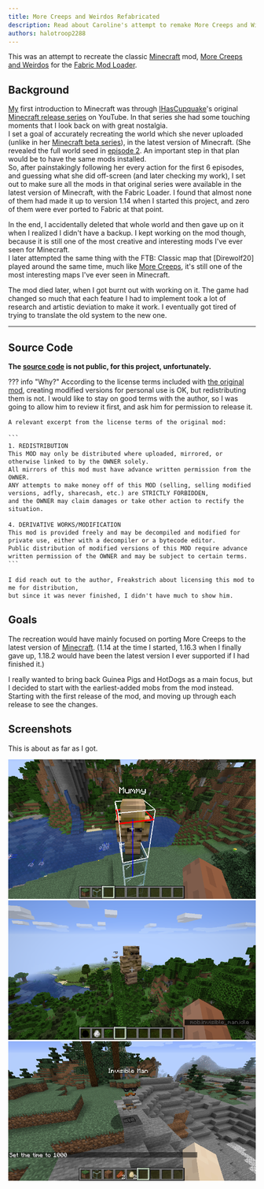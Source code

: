 ```yaml
---
title: More Creeps and Weirdos Refabricated
description: Read about Caroline's attempt to remake More Creeps and Wierdos.
authors: halotroop2288
---
```


This was an attempt to recreate the classic [Minecraft] mod,
[More Creeps and Weirdos](http://morecreeps.com) for the [Fabric Mod Loader](https://fabricmc.net).

## Background

[My](/caroline) first introduction to Minecraft was through [IHasCupquake]'s original [Minecraft release series] on YouTube.
In that series she had some touching moments that I look back on with great nostalgia.<br>
I set a goal of accurately recreating the world which she never uploaded (unlike in her [Minecraft beta series]),
in the latest version of Minecraft.
(She revealed the full world seed in [episode 2](https://www.youtube.com/watch?v=7mfcOWdMNPE).
An important step in that plan would be to have the same mods installed.<br>
So, after painstakingly following her every action for the first 6 episodes,
and guessing what she did off-screen (and later checking my work),
I set out to make sure all the mods in that original series were available in the latest version of Minecraft,
with the Fabric Loader.
I found that almost none of them had made it up to version 1.14 when I started this project,
and zero of them were ever ported to Fabric at that point.

In the end, I accidentally deleted that whole world and then gave up on it when I realized I didn't have a backup.
I kept working on the mod though, because it is still one of the most creative
and interesting mods I've ever seen for Minecraft.<br>
I later attempted the same thing with the FTB: Classic map that [Direwolf20] played around the same time,
much like [More Creeps], it's still one of the most interesting maps I've ever seen in Minecraft.

The mod died later, when I got burnt out with working on it.
The game had changed so much that each feature I had to implement
took a lot of research and artistic deviation to make it work.
I eventually got tired of trying to translate the old system to the new one.

---

## Source Code

**The [source code](https://github.com/halotroop2288/more-creeps-refabricated) is not public, for this project, unfortunately.**

??? info "Why?"
    According to the license terms included with [the original mod](https://www.minecraftforum.net/forums/mapping-and-modding-java-edition/minecraft-mods/1272354),
    creating modified versions for personal use is OK, but redistributing them is not.
    I would like to stay on good terms with the author,
    so I was going to allow him to review it first, and ask him for permission to release it.

    A relevant excerpt from the license terms of the original mod:

    ```
    1. REDISTRIBUTION
    This MOD may only be distributed where uploaded, mirrored, or otherwise linked to by the OWNER solely.
    All mirrors of this mod must have advance written permission from the OWNER.
    ANY attempts to make money off of this MOD (selling, selling modified versions, adfly, sharecash, etc.) are STRICTLY FORBIDDEN,
    and the OWNER may claim damages or take other action to rectify the situation.
    
    4. DERIVATIVE WORKS/MODIFICATION
    This mod is provided freely and may be decompiled and modified for private use, either with a decompiler or a bytecode editor.
    Public distribution of modified versions of this MOD require advance written permission of the OWNER and may be subject to certain terms.
    ```

    I did reach out to the author, Freakstrich about licensing this mod to me for distribution,
    but since it was never finished, I didn't have much to show him.

## Goals

The recreation would have mainly focused on porting More Creeps to the latest version of [Minecraft].
(1.14 at the time I started, 1.16.3 when I finally gave up, 1.18.2 would have been the latest version I ever supported if I had finished it.)

I really wanted to bring back Guinea Pigs and HotDogs as a main focus,
but I decided to start with the earliest-added mobs from the mod instead.
Starting with the first release of the mod, and moving up through each release to see the changes.

## Screenshots

This is about as far as I got.

![Early Mummy Hitbox](images/EarlyMummyHitbox.png "Mummy Hitbox")
![Early Mummy demo](images/EarlyMummy.png "Mummy")
![Invisible Man](images/InvisibleMan.png "Invisible Man")

<!-- Static Links -->

[More Creeps]:http://morecreeps.com
[Minecraft]:https://www.minecraft.net
[IHasCupquake]:https://www.youtube.com/@iHasCupquake
[Minecraft release series]:https://www.youtube.com/watch?v=yJbYMsru5Fk&list=PL6D4343236F7D72BB
[Minecraft beta series]:https://www.youtube.com/watch?v=uIAub6YbUe8&list=PL2FF62BD62133D1F7
